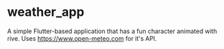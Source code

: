 # weather_app

A simple Flutter-based application that has a fun character animated with rive. 
Uses https://www.open-meteo.com for it's API.
